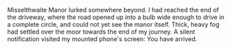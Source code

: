 Misselthwaite Manor lurked somewhere beyond. I had reached the end of the driveway, where the road opened up into a bulb wide enough to drive in a complete circle, and could not yet see the manor itself. Thick, heavy fog had settled over the moor towards the end of my journey. A silent notification visited my mounted phone's screen: You have arrived. 